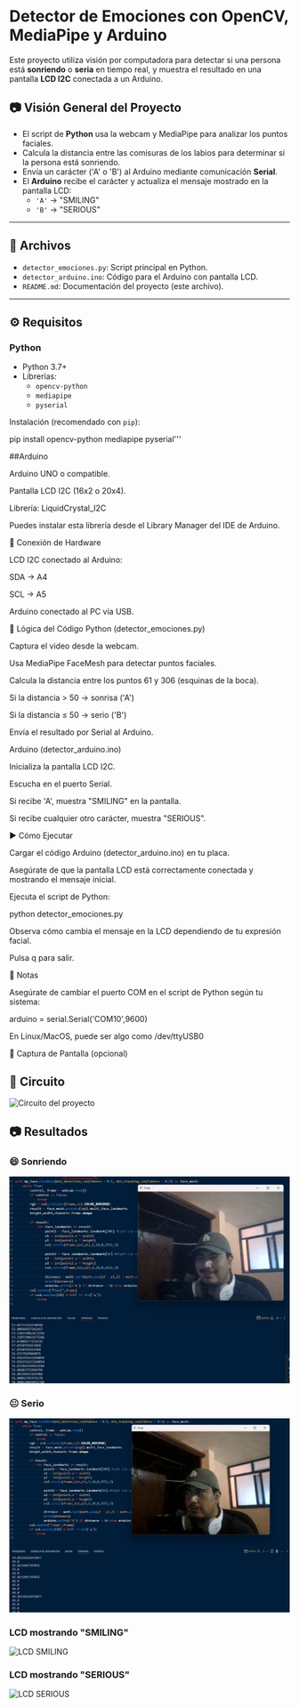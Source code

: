 # Detector de Emociones con OpenCV, MediaPipe y Arduino

Este proyecto utiliza visión por computadora para detectar si una persona está **sonriendo** o **seria** en tiempo real, y muestra el resultado en una pantalla **LCD I2C** conectada a un Arduino.

## 📷 Visión General del Proyecto

- El script de **Python** usa la webcam y MediaPipe para analizar los puntos faciales.
- Calcula la distancia entre las comisuras de los labios para determinar si la persona está sonriendo.
- Envía un carácter ('A' o 'B') al Arduino mediante comunicación **Serial**.
- El **Arduino** recibe el carácter y actualiza el mensaje mostrado en la pantalla LCD:
  - `'A'` → "SMILING"
  - `'B'` → "SERIOUS"

---

## 📁 Archivos

- `detector_emociones.py`: Script principal en Python.
- `detector_arduino.ino`: Código para el Arduino con pantalla LCD.
- `README.md`: Documentación del proyecto (este archivo).

---

## ⚙️ Requisitos

### Python

- Python 3.7+
- Librerías:
  - `opencv-python`
  - `mediapipe`
  - `pyserial`

Instalación (recomendado con `pip`):

pip install opencv-python mediapipe pyserial'''

##Arduino

Arduino UNO o compatible.

Pantalla LCD I2C (16x2 o 20x4).

Librería: LiquidCrystal_I2C

Puedes instalar esta librería desde el Library Manager del IDE de Arduino.

🔌 Conexión de Hardware

LCD I2C conectado al Arduino:

SDA → A4

SCL → A5

Arduino conectado al PC vía USB.

🧠 Lógica del Código
Python (detector_emociones.py)

Captura el video desde la webcam.

Usa MediaPipe FaceMesh para detectar puntos faciales.

Calcula la distancia entre los puntos 61 y 306 (esquinas de la boca).

Si la distancia > 50 → sonrisa ('A')

Si la distancia ≤ 50 → serio ('B')

Envía el resultado por Serial al Arduino.

Arduino (detector_arduino.ino)

Inicializa la pantalla LCD I2C.

Escucha en el puerto Serial.

Si recibe 'A', muestra "SMILING" en la pantalla.

Si recibe cualquier otro carácter, muestra "SERIOUS".

▶️ Cómo Ejecutar

Cargar el código Arduino (detector_arduino.ino) en tu placa.

Asegúrate de que la pantalla LCD está correctamente conectada y mostrando el mensaje inicial.

Ejecuta el script de Python:

python detector_emociones.py


Observa cómo cambia el mensaje en la LCD dependiendo de tu expresión facial.

Pulsa q para salir.

📝 Notas

Asegúrate de cambiar el puerto COM en el script de Python según tu sistema:

arduino = serial.Serial('COM10',9600)


En Linux/MacOS, puede ser algo como /dev/ttyUSB0

📸 Captura de Pantalla (opcional)
## 🔧 Circuito

![Circuito del proyecto](docs/circuito.jpg)

## 📷 Resultados

### 😄 Sonriendo
![Rostro Sonriendo](docs/smile.jpg)

### 😐 Serio
![Rostro Serio](docs/sad.jpg)

### LCD mostrando "SMILING"
![LCD SMILING](images/lcdSmile.jpg)

### LCD mostrando "SERIOUS"
![LCD SERIOUS](images/lcdSerious.jpg)
